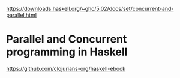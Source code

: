 https://downloads.haskell.org/~ghc/5.02/docs/set/concurrent-and-parallel.html

# Parallel and Concurrent programming in Haskell




https://github.com/clojurians-org/haskell-ebook






